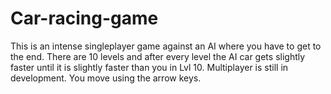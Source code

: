 # Car-racing-game
This is an intense singleplayer game against an AI where you have to get to the end. There are 10 levels and after every level the AI car gets slightly faster until it is slightly faster than you in Lvl 10. Multiplayer is still in development. You move using the arrow keys.
